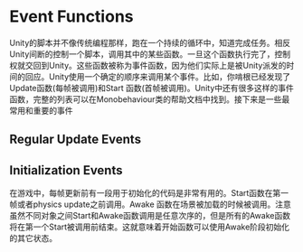 # Event Functions
Unity的脚本并不像传统编程那样，跑在一个持续的循环中，知道完成任务。相反Unity间断的控制一个脚本，调用其中的某些函数。一旦这个函数执行完了，控制权就交回到Unity。这些函数被称为事件函数，因为他们实际上是被Unity派发的时间的回应。Unity使用一个确定的顺序来调用某个事件。比如，你啃根已经发现了Update函数(每帧被调用)和Start 函数(首帧被调用)。Unity中还有很多这样的事件函数，完整的列表可以在Monobehaviour类的帮助文档中找到。接下来是一些最常用和重要的事件

## Regular Update Events

## Initialization Events

在游戏中，每帧更新前有一段用于初始化的代码是非常有用的。Start函数在第一帧或者physics update之前调用。Awake 函数在场景被加载的时候被调用。注意虽然不同对象之间Start和Awake函数调用是任意次序的，但是所有的Awake函数将在第一个Start被调用前结束。这就意味着开始函数可以使用Awake阶段初始化的其它状态。
